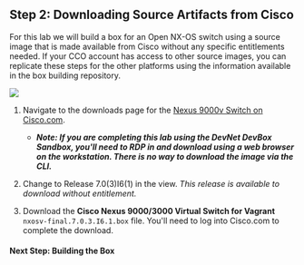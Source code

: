 ## Step 2: Downloading Source Artifacts from Cisco

For this lab we will build a box for an Open NX-OS switch using a source image that is made available from Cisco without any specific entitlements needed.  If your CCO account has access to other source images, you can replicate these steps for the other platforms using the information available in the box building repository.  

<!-- ![](images/n9000v_download.png) -->
![](/posts/files/vagrant_box_creation/images/n9000v_download.png)

1. Navigate to the downloads page for the [Nexus 9000v Switch on Cisco.com](https://software.cisco.com/download/release.html?mdfid=286312239&softwareid=282088129).  
    * ***Note: If you are completing this lab using the DevNet DevBox Sandbox, you'll need to RDP in and download using a web browser on the workstation.  There is no way to download the image via the CLI.***

1. Change to Release 7.0(3)I6(1) in the view.  *This release is available to download without entitlement.*

1. Download the **Cisco Nexus 9000/3000 Virtual Switch for Vagrant** `nxosv-final.7.0.3.I6.1.box` file.  You'll need to log into Cisco.com to complete the download.  

#### Next Step: Building the Box
